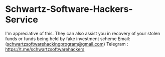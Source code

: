 # Schwartz-Software-Hackers-Service
 I'm appreciative of this. They can also assist you in recovery of your stolen funds or funds being held by fake investment scheme  Email: (schwartzsoftwarehackingprogram@gmail.com) Telegram : https://t.me/schwartzsoftwarehackers
